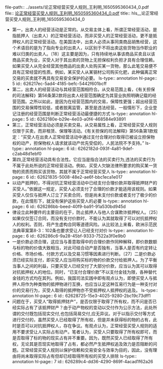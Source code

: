 file-path:: ../assets/论正常经营买受人规则_王利明_1650595360434_0.pdf
file:: [论正常经营买受人规则_王利明_1650595360434_0.pdf](../assets/论正常经营买受人规则_王利明_1650595360434_0.pdf)
title:: hls__论正常经营买受人规则_王利明_1650595360434_0

- 第一，出卖人的经营活动是正常的。从交易主体上看，所谓正常经营活动，是指抵押人（出卖人）的正常经营活动，而非买受人的正常经营活动，更不是抵押权人的正常经营活动。在美国法中，出卖人必须从事同类商品销售经营，这个术语目的是为了指向专业的出卖人，以区别于不将出卖这些货物当作职业的难以归类的出卖人。〔18〕这主要是因为，只有持续地从事该商品买卖且以该商品买卖为业，买受人对于其出卖的货物上无担保权利负担才具有合理信赖。如果买受人从完全经营其他商品的出卖人处购买某一货物，那么此笔交易便不具有正常经营的性质。例如，某买受人从某钢材公司购买化肥，此种偏离正常交易的买卖就不再具有交易安全保护的必要。
  ls-type:: annotation
  hl-page:: 5
  id:: 626217ec-5ad4-4185-befc-5442f601bcff
- 第二，出卖人的经营活动与其经营范围相符合。从交易范围上看，《有关担保的司法解释》第56条第2款将出卖人经营范围确定为其营业执照明确记载的经营范围。之所以如此，是因为在经营范围内的交易，保障性更强；超出经营范围的交易保障性较低，或者脱离监管，甚至是违法经营。一般情形下，企业登记注册的经营范围是判断正常经营活动最便捷的方式
  ls-type:: annotation
  hl-page:: 5
  id:: 6262180e-b29e-4e03-a0f4-468584e93891
- 第三，正常经营活动必须是买卖交易。从交易属性上看，正常经营买受人规则仅限于买卖，而非租赁、保理等活动。《有关担保的司法解释》第56条第1款规定：“买受人在出卖人正常经营活动中通过支付合理对价取得已被设立担保物权的动产，担保物权人请求就该动产优先受偿的，人民法院不予支持。”
  ls-type:: annotation
  hl-page:: 6
  id:: 6262182d-093f-4a81-9def-c2ab48d1ebf0
- 第四,正常经营活动具有合法性。它应当是指合法的买卖行为,违法的买卖行为不属于此处所说的正常经营活动。例如，买受人欠缺法律所要求的购买某一货物的资质而购买该货物，其就不属于正常经营买受人
  ls-type:: annotation
  hl-page:: 6
  id:: 62621835-5008-48e2-ae6f-bbc1eca1e017
- 以动产抵押的，不得对抗正常经营活动中已经支付合理价款并取得抵押财产的买受人。”依据这一规定，买受人必须支付了合理的价款才能适用该规则。如果买受人仅仅与抵押人订立了买卖合同，但是尚未支付价款或者支付了极少的价款，在此情形下，就没有保护这些买受人的必要
  ls-type:: annotation
  hl-page:: 6
  id:: 626286bb-beed-40f9-ba91-91a530bd945d
- 律设立此种要件的主要目的在于，防止抵押人与他人合谋欺诈抵押权人。〔25〕如果仅仅签订合同，而没有支付价款时，不能认为其就取得了可以对抗抵押权人的权利。否则，将产生虚构合同等道德风险。从比较法上来看，欧洲示范民法典草案第8-3：102条也要求受让人已经支付对价
  ls-type:: annotation
  hl-page:: 6
  id:: 626286c6-9a28-45bf-9333-7522a3f0e9b0
- 一是价款必须合理，这应当与善意取得中的合理价款作同种解释，即价款数额与标的物的价值大致相当，对此可结合动产是否独有，当事人是否有约定转让价格、市场价格、付款方式以及交易习惯等因素进行判断。〔27〕二是价款必须已经实际支付，即买受人应当将购买标的物的价款交付给抵押人。为了平衡当事人之间的利益，只要买受人已经交付了大部分价款，应当认为其可以取得对抗抵押权人的地位。同时，“已支付合理价款”不以支付金钱为限，各种替代金钱的方式均在其列。例如，我国司法实践中即有观点认为，即使买受人与抵押人将作为种类物的抵押物进行互换，也应当认定这种互易行为是一种支付对价的交易行为，买受人取得的抵押物亦不受抵押权人抵押权的追及。
  ls-type:: annotation
  hl-page:: 6
  id:: 62628725-15e3-4025-9280-2bc19c73dff1
- 问题在于，买受人“取得抵押财产”，是否仅限于取得了所有权，而不问是否已经实际占有了该抵押财产？由于动产物权的变动以交付作为公示方法，此处所谓的交付既包括现实交付,也包括简易交付,应无异议。对于以指示交付等方式进行交付的，虽然买受人已经取得了所有权，但是并未获得标的物的占有，此时是否可以对抗抵押权人，存在争议。有观点认为，正常经营买受人规则的适用不要求受让人实际占有动产。笔者认为，买受人只要取得了所有权即可，而是否取得了标的物的现实占有并不重要。因为，既然买受人已经取得了所有权，无论其是否现实地取得了占有，都必然产生抵押权追及效力是否阻断的问题。正常经营买受人规则以保护信赖和交易安全与效率为目的，因此，没有理由将尚未取得实际占有但却已经取得所有权的买受人排除
  ls-type:: annotation
  hl-page:: 7
  id:: 626289c4-dd36-4290-869f-4acad1f62a26